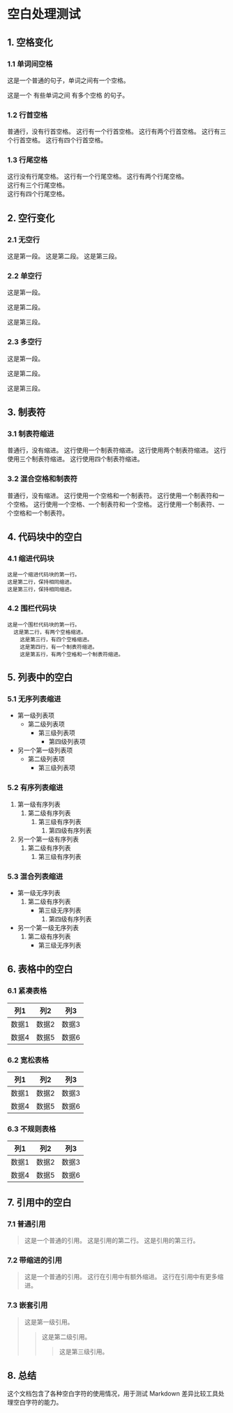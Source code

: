 # 空白处理测试

## 1. 空格变化

### 1.1 单词间空格

这是一个普通的句子，单词之间有一个空格。

这是一个  有些单词之间  有多个空格  的句子。

### 1.2 行首空格

普通行，没有行首空格。
 这行有一个行首空格。
  这行有两个行首空格。
   这行有三个行首空格。
    这行有四个行首空格。

### 1.3 行尾空格

这行没有行尾空格。
这行有一个行尾空格。 
这行有两个行尾空格。  
这行有三个行尾空格。   
这行有四个行尾空格。    

## 2. 空行变化

### 2.1 无空行

这是第一段。
这是第二段。
这是第三段。

### 2.2 单空行

这是第一段。

这是第二段。

这是第三段。

### 2.3 多空行

这是第一段。


这是第二段。



这是第三段。

## 3. 制表符

### 3.1 制表符缩进

普通行，没有缩进。
	这行使用一个制表符缩进。
		这行使用两个制表符缩进。
			这行使用三个制表符缩进。
				这行使用四个制表符缩进。

### 3.2 混合空格和制表符

普通行，没有缩进。
 	这行使用一个空格和一个制表符。
	 这行使用一个制表符和一个空格。
 	 这行使用一个空格、一个制表符和一个空格。
	 	这行使用一个制表符、一个空格和一个制表符。

## 4. 代码块中的空白

### 4.1 缩进代码块

    这是一个缩进代码块的第一行。
    这是第二行，保持相同缩进。
    这是第三行，保持相同缩进。

### 4.2 围栏代码块

```
这是一个围栏代码块的第一行。
  这是第二行，有两个空格缩进。
    这是第三行，有四个空格缩进。
	这是第四行，有一个制表符缩进。
  	这是第五行，有两个空格和一个制表符缩进。
```

## 5. 列表中的空白

### 5.1 无序列表缩进

- 第一级列表项
  - 第二级列表项
    - 第三级列表项
      - 第四级列表项
- 另一个第一级列表项
  - 第二级列表项
    - 第三级列表项

### 5.2 有序列表缩进

1. 第一级有序列表
   1. 第二级有序列表
      1. 第三级有序列表
         1. 第四级有序列表
2. 另一个第一级有序列表
   1. 第二级有序列表
      1. 第三级有序列表

### 5.3 混合列表缩进

- 第一级无序列表
  1. 第二级有序列表
     - 第三级无序列表
       1. 第四级有序列表
- 另一个第一级无序列表
  1. 第二级有序列表
     - 第三级无序列表

## 6. 表格中的空白

### 6.1 紧凑表格

|列1|列2|列3|
|---|---|---|
|数据1|数据2|数据3|
|数据4|数据5|数据6|

### 6.2 宽松表格

| 列1 | 列2 | 列3 |
| --- | --- | --- |
| 数据1 | 数据2 | 数据3 |
| 数据4 | 数据5 | 数据6 |

### 6.3 不规则表格

| 列1 |列2|  列3   |
|---|  ---  |---|
|数据1|   数据2  |数据3|
|  数据4  |数据5|   数据6   |

## 7. 引用中的空白

### 7.1 普通引用

> 这是一个普通的引用。
> 这是引用的第二行。
> 这是引用的第三行。

### 7.2 带缩进的引用

> 这是一个普通的引用。
>   这行在引用中有额外缩进。
>     这行在引用中有更多缩进。

### 7.3 嵌套引用

> 这是第一级引用。
> > 这是第二级引用。
> > > 这是第三级引用。

## 8. 总结

这个文档包含了各种空白字符的使用情况，用于测试 Markdown 差异比较工具处理空白字符的能力。